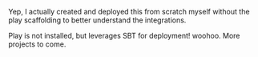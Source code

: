 Yep, I actually created and deployed this from scratch myself without the play scaffolding to better understand the integrations.

Play is not installed, but leverages SBT for deployment! woohoo. More projects to come.
